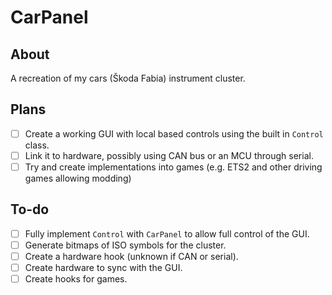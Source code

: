 # CarPanel
## About
A recreation of my cars (Škoda Fabia) instrument cluster.
## Plans
- [ ] Create a working GUI with local based controls using the built in ```Control``` class.
- [ ] Link it to hardware, possibly using CAN bus or an MCU through serial.
- [ ] Try and create implementations into games (e.g. ETS2 and other driving games allowing modding)
## To-do
- [ ] Fully implement ```Control``` with ```CarPanel``` to allow full control of the GUI.
- [ ] Generate bitmaps of ISO symbols for the cluster.
- [ ] Create a hardware hook (unknown if CAN or serial).
- [ ] Create hardware to sync with the GUI.
- [ ] Create hooks for games.
